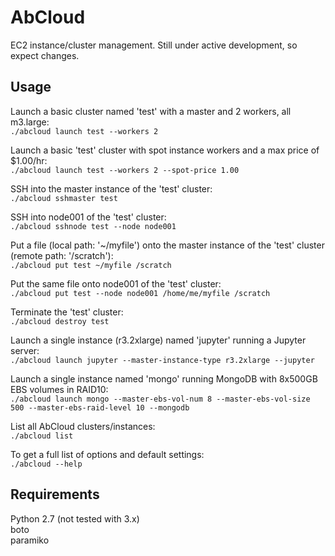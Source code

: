 AbCloud
==============

EC2 instance/cluster management. Still under active development, so expect changes.

Usage
--------

Launch a basic cluster named 'test' with a master and 2 workers, all m3.large:  
`./abcloud launch test --workers 2`  
  
Launch a basic 'test' cluster with spot instance workers and a max price of $1.00/hr:  
`./abcloud launch test --workers 2 --spot-price 1.00`  
  
SSH into the master instance of the 'test' cluster:  
`./abcloud sshmaster test`
  
SSH into node001 of the 'test' cluster:  
`./abcloud sshnode test --node node001`
  
Put a file (local path: '~/myfile') onto the master instance of the 'test' cluster (remote path: '/scratch'):  
`./abcloud put test ~/myfile /scratch`
  
Put the same file onto node001 of the 'test' cluster:  
`./abcloud put test --node node001 /home/me/myfile /scratch`
  
Terminate the 'test' cluster:  
`./abcloud destroy test`  
    
Launch a single instance (r3.2xlarge) named 'jupyter' running a Jupyter server:  
`./abcloud launch jupyter --master-instance-type r3.2xlarge --jupyter`
  
Launch a single instance named 'mongo' running MongoDB with 8x500GB EBS volumes in RAID10:  
`./abcloud launch mongo --master-ebs-vol-num 8 --master-ebs-vol-size 500 --master-ebs-raid-level 10 --mongodb`  

List all AbCloud clusters/instances:  
`./abcloud list`
  
To get a full list of options and default settings:  
`./abcloud --help`


Requirements
-----------------

Python 2.7 (not tested with 3.x)  
boto  
paramiko  
